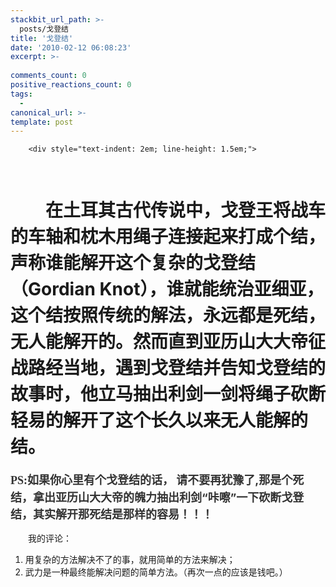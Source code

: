 ```yaml
---
stackbit_url_path: >-
  posts/戈登结
title: '戈登结'
date: '2010-02-12 06:08:23'
excerpt: >-
  
comments_count: 0
positive_reactions_count: 0
tags: 
  - 
canonical_url: >-
template: post
---
```


        <div style="text-indent: 2em; line-height: 1.5em;">
<p>&nbsp;</p>
<h1 style="text-indent: 2em; line-height: 1.5em;">在土耳其古代传说中，戈登王将战车的车轴和枕木用绳子连接起来打成个结，声称谁能解开这个复杂的戈登结（Gordian Knot），谁就能统治亚细亚，这个结按照传统的解法，永远都是死结，无人能解开的。然而直到亚历山大大帝征战路经当地，遇到戈登结并告知戈登结的故事时，他立马抽出利剑一剑将绳子砍断轻易的解开了这个长久以来无人能解的结。</h1>
<p style="margin-top: 0px; margin-right: 0px; margin-bottom: 5px; margin-left: 0px; padding-top: 0px; padding-right: 0px; padding-bottom: 0px; padding-left: 0px; border-top-width: 0px; border-right-width: 0px; border-bottom-width: 0px; border-left-width: 0px; border-style: initial; border-color: initial; list-style-type: none; list-style-position: initial; list-style-image: initial; word-wrap: normal; word-break: normal; line-height: 1.5em; "><font color="#333333" size="4" style="word-wrap: normal; word-break: normal; line-height: 27px; "><strong><font face="Lucida Handwriting, Cursive" style="word-wrap: normal; word-break: normal; line-height: 27px; ">PS:如果</font>你心里有个戈登结的话， 请不要再犹豫了,那是个死结，拿出亚历山大大帝的魄力抽出利剑“咔嚓”一下砍断戈登结，其实解开那死结是那样的容易！！！</strong></font></p>
</div>
<div style="text-indent: 2em;">
<p>我的评论：</p>
<ol style="text-indent: 0;">
    <li>用复杂的方法解决不了的事，就用简单的方法来解决；</li>
    <li>武力是一种最终能解决问题的简单方法。（再次一点的应该是钱吧。）</li>
</ol>
</div>
      